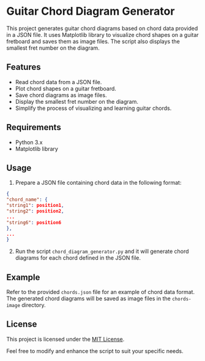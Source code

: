 # Guitar Chord Diagram Generator

This project generates guitar chord diagrams based on chord data provided in a JSON file. It uses Matplotlib library to visualize chord shapes on a guitar fretboard and saves them as image files. The script also displays the smallest fret number on the diagram.

## Features

- Read chord data from a JSON file.
- Plot chord shapes on a guitar fretboard.
- Save chord diagrams as image files.
- Display the smallest fret number on the diagram.
- Simplify the process of visualizing and learning guitar chords.

## Requirements

- Python 3.x
- Matplotlib library

## Usage

1. Prepare a JSON file containing chord data in the following format:
```json
{
"chord_name": {
"string1": position1,
"string2": position2,
...
"string6": position6
},
...
}
```

2. Run the script `chord_diagram_generator.py` and it will generate chord diagrams for each chord defined in the JSON file.

## Example

Refer to the provided `chords.json` file for an example of chord data format. The generated chord diagrams will be saved as image files in the `chords-image` directory.

## License

This project is licensed under the [MIT License](LICENSE).

Feel free to modify and enhance the script to suit your specific needs.


  